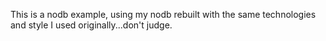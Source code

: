 This is a nodb example, using my nodb rebuilt with the same technologies and style I used originally...don't judge.
